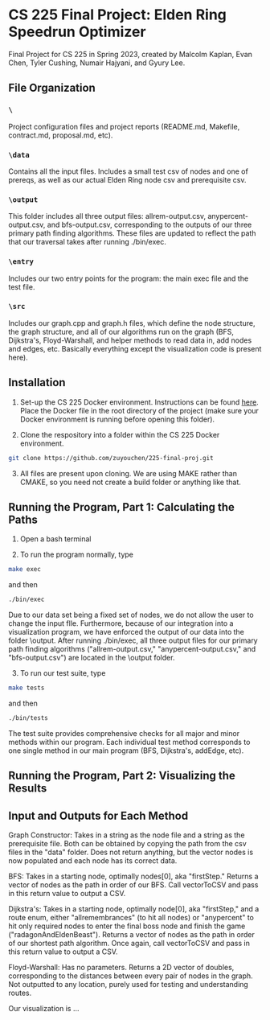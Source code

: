 # CS 225 Final Project: Elden Ring Speedrun Optimizer
Final Project for CS 225 in Spring 2023, created by Malcolm Kaplan, Evan Chen, Tyler Cushing, Numair Hajyani, and Gyury Lee. 

## File Organization

### ```\```
Project configuration files and project reports (README.md, Makefile, contract.md, proposal.md, etc).
### ```\data```
Contains all the input files. Includes a small test csv of nodes and one of prereqs, as well as our actual Elden Ring node csv and prerequisite csv.
### ```\output```
This folder includes all three output files: allrem-output.csv, anypercent-output.csv, and bfs-output.csv, corresponding to the outputs of our three primary path finding algorithms. These files are updated to reflect the path that our traversal takes after running ./bin/exec.
### ```\entry```
Includes our two entry points for the program: the main exec file and the test file.
### ```\src```
Includes our graph.cpp and graph.h files, which define the node structure, the graph structure, and all of our algorithms run on the graph (BFS, Dijkstra's, Floyd-Warshall, and helper methods to read data in, add nodes and edges, etc. Basically everything except the visualization code is present here).

## Installation

1) Set-up the CS 225 Docker environment. Instructions can be found [here](https://courses.engr.illinois.edu/cs225/sp2023/resources/own-machine/). Place the Docker file in the root directory of the project (make sure your Docker environment is running before opening this folder).

2) Clone the respository into a folder within the CS 225 Docker environment.

```bash
git clone https://github.com/zuyouchen/225-final-proj.git
```

3) All files are present upon cloning. We are using MAKE rather than CMAKE, so you need not create a build folder or anything like that.

## Running the Program, Part 1: Calculating the Paths

1) Open a bash terminal

2) To run the program normally, type

```bash
make exec
```

and then 

```bash
./bin/exec
```

Due to our data set being a fixed set of nodes, we do not allow the user to change the input flle. Furthermore, because of our integration into a visualization program, we have enforced the output of our data into the folder \output. After running ./bin/exec, all three output files for our primary path finding algorithms ("allrem-output.csv," "anypercent-output.csv," and "bfs-output.csv") are located in the \output folder.

3) To run our test suite, type

```bash
make tests
```

and then

```bash
./bin/tests
```

The test suite provides comprehensive checks for all major and minor methods within our program. Each individual test method corresponds to one single method in our main program (BFS, Dijkstra's, addEdge, etc).

## Running the Program, Part 2: Visualizing the Results



## Input and Outputs for Each Method

Graph Constructor: Takes in a string as the node file and a string as the prerequisite file. Both can be obtained by copying the path from the csv files in the "data" folder. Does not return anything, but the vector nodes is now populated and each node has its correct data.

BFS: Takes in a starting node, optimally nodes[0], aka "firstStep." Returns a vector of nodes as the path in order of our BFS. Call vectorToCSV and pass in this return value to output a CSV.

Dijkstra's: Takes in a starting node, optimally node[0], aka "firstStep," and a route enum, either "allremembrances" (to hit all nodes) or "anypercent" to hit only required nodes to enter the final boss node and finish the game ("radagonAndEldenBeast"). Returns a vector of nodes as the path in order of our shortest path algorithm. Once again, call vectorToCSV and pass in this return value to output a CSV.

Floyd-Warshall: Has no parameters. Returns a 2D vector of doubles, corresponding to the distances between every pair of nodes in the graph. Not outputted to any location, purely used for testing and understanding routes.

Our visualization is ...


